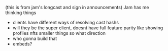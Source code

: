 (this is from jam's longcast and sign in announcements)
Jam has me thinking things
- clients have different ways of resolving cast hashs
- will they be the super client, doesnt have full feature parity like showing profiles nfts smaller things so what direction
- who gonna build that
- embeds?